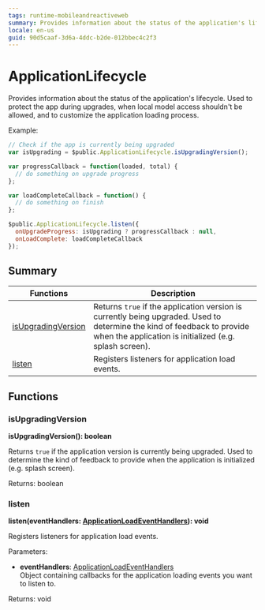 ```yaml
---
tags: runtime-mobileandreactiveweb
summary: Provides information about the status of the application's lifecycle. Used to protect the app during upgrades, when local model access shouldn't be allowed, and to customize the application loading process.
locale: en-us
guid: 90d5caaf-3d6a-4ddc-b2de-012bbec4c2f3
---
```


# ApplicationLifecycle

Provides information about the status of the application's lifecycle. Used to protect the app during upgrades, when local model access shouldn't be allowed, and to customize the application loading process.

Example:

```javascript
// Check if the app is currently being upgraded
var isUpgrading = $public.ApplicationLifecycle.isUpgradingVersion();

var progressCallback = function(loaded, total) {
  // do something on upgrade progress
};

var loadCompleteCallback = function() {
  // do something on finish
};

$public.ApplicationLifecycle.listen({
  onUpgradeProgress: isUpgrading ? progressCallback : null,
  onLoadComplete: loadCompleteCallback
});
```

## Summary

|Functions|Description|
|---|---|
|[isUpgradingVersion](applicationlifecycle.md#isupgradingversion)|Returns `true` if the application version is currently being upgraded. Used to determine the kind of feedback to provide when the application is initialized (e.g. splash screen).|
|[listen](applicationlifecycle.md#listen)|Registers listeners for application load events.|

## Functions

### isUpgradingVersion

**isUpgradingVersion(): boolean**

Returns `true` if the application version is currently being upgraded. Used to determine the kind of feedback to provide when the application is initialized (e.g. splash screen).

Returns: boolean

### listen

**listen(eventHandlers: [ApplicationLoadEventHandlers](../README.md#applicationloadeventhandlers)): void**

Registers listeners for application load events.

Parameters:

* **eventHandlers**: [ApplicationLoadEventHandlers](../README.md#applicationloadeventhandlers)<br/> Object containing callbacks for the application loading events you want to listen to.

Returns: void

